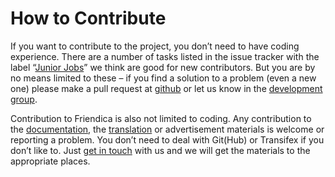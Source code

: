 # How to Contribute

If you want to contribute to the project, you don’t need to have coding experience. There are a number of tasks listed in the issue tracker with the label “[Junior Jobs](https://github.com/friendica/friendica/issues?q=is%3Aopen+is%3Aissue+label%3A%22Junior+Jobs%22)” we think are good for new contributors. But you are by no means limited to these – if you find a solution to a problem (even a new one) please make a pull request at [github](https://github.com/friendica/friendica) or let us know in the [development group](https://forum.friendi.ca/profile/developers).

Contribution to Friendica is also not limited to coding. Any contribution to the [documentation](https://github.com/friendica/friendica/tree/develop/doc), the [translation](https://app.transifex.com/Friendica/friendica/dashboard/) or advertisement materials is welcome or reporting a problem. You don’t need to deal with Git(Hub) or Transifex if you don’t like to. Just [get in touch](https://forum.friendi.ca/profile/helpers) with us and we will get the materials to the appropriate places.

